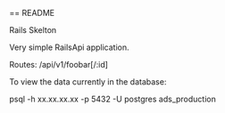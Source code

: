 == README

Rails Skelton 

Very simple RailsApi application.

Routes: /api/v1/foobar[/:id]

To view the data currently in the database:

psql -h xx.xx.xx.xx -p 5432 -U postgres ads_production

